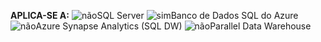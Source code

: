 <Token>**APLICA-SE A:** ![não](media/no.png)SQL Server ![sim](media/yes.png)Banco de Dados SQL do Azure ![não](media/no.png)Azure Synapse Analytics (SQL DW) ![não](media/no.png)Parallel Data Warehouse </Token>

